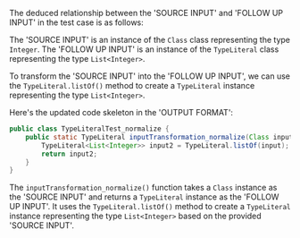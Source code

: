 The deduced relationship between the 'SOURCE INPUT' and 'FOLLOW UP INPUT' in the test case is as follows:

The 'SOURCE INPUT' is an instance of the `Class` class representing the type `Integer`. The 'FOLLOW UP INPUT' is an instance of the `TypeLiteral` class representing the type `List<Integer>`.

To transform the 'SOURCE INPUT' into the 'FOLLOW UP INPUT', we can use the `TypeLiteral.listOf()` method to create a `TypeLiteral` instance representing the type `List<Integer>`. 

Here's the updated code skeleton in the 'OUTPUT FORMAT':

```java
public class TypeLiteralTest_normalize {
    public static TypeLiteral inputTransformation_normalize(Class input)  {
        TypeLiteral<List<Integer>> input2 = TypeLiteral.listOf(input);
        return input2;
    }
}
```

The `inputTransformation_normalize()` function takes a `Class` instance as the 'SOURCE INPUT' and returns a `TypeLiteral` instance as the 'FOLLOW UP INPUT'. It uses the `TypeLiteral.listOf()` method to create a `TypeLiteral` instance representing the type `List<Integer>` based on the provided 'SOURCE INPUT'.